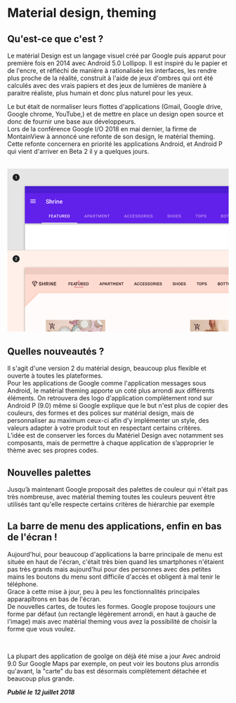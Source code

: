 # Material design, theming 

## Qu'est-ce que c'est ?         

Le matérial Design est un langage visuel créé par Google puis apparut pour première fois en 2014 avec Android 5.0 Lollipop. Il est inspiré du le papier et de l'encre, et réfléchi de manière à rationalisée les interfaces, les rendre plus proche de la réalité, construit à l'aide de jeux d'ombres qui ont été calculés avec des vrais papiers et des jeux de lumières de manière à paraitre réaliste, plus humain et donc plus naturel pour les yeux.         

Le but était de normaliser leurs flottes d'applications (Gmail, Google drive, Google chrome, YouTube,) et de mettre en place un design open source et donc de fournir une base aux développeurs.         
Lors de la conférence Google I/O 2018 en mai dernier, la firme de MontainView à annoncé une refonte de son design, le matérial theming. Cette refonte concernera en priorité les applications Android, et Android P qui vient d'arriver en Beta 2 il y a quelques jours.     

​    ![Image de material theming](../images/materialtheming.png)





## Quelles nouveautés ?         

Il s'agit d'une version 2 du matérial design, beaucoup plus flexible et ouverte à toutes les plateformes.         
Pour les applications de Google comme l'application messages sous Android, le matérial theming apporte un coté plus arrondi aux différents éléments. On retrouvera des logo d'application complètement rond sur Android P (9.0) même si Google explique que le but n'est plus de copier des couleurs, des formes et des polices sur matérial design, mais de personnaliser au maximum ceux-ci afin d'y implémenter un style, des valeurs adapter à votre produit tout en respectant certains critères.         
L’idée est de conserver les forces du Matériel Design avec notamment ses composants, mais de permettre à chaque application de s’approprier le thème avec ses propres codes.

## Nouvelles palettes      

Jusqu’à maintenant Google proposait des palettes de couleur qui n'était pas très nombreuse, avec matérial theming toutes les couleurs peuvent être utilisés tant qu'elle respecte certains critères de hiérarchie par exemple 



## La barre de menu des applications, enfin en bas de l'écran !         

  

Aujourd'hui, pour beaucoup d'applications la barre principale de menu est située en haut de l'écran, c'était très bien quand les smartphones n'étaient pas très grands mais aujourd'hui pour des personnes avec des petites mains les boutons du menu sont difficile d'accès et obligent à mal tenir le téléphone.            
Grace à cette mise à jour, peu à peu les fonctionnalités principales apparapîtrons en bas de l'écran.            
De nouvelles cartes, de toutes les formes. Google propose toujours une forme par défaut (un rectangle légèrement arrondi, en haut à gauche de l'image) mais avec matérial theming vous avez la possibilité de choisir la forme que vous voulez.                          

![]()

 La plupart des application de goolge on déjà été mise a jour            Avec android 9.0                    Sur Google Maps par exemple, on peut voir les boutons plus arrondis qu'avant, la "carte" du bas est désormais complètement détachée et beaucoup plus grande.



***Publié le 12 juillet 2018***

